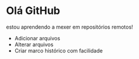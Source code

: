 # Olá GitHub

estou aprendendo a mexer em repositórios remotos!

- Adicionar arquivos
- Alterar arquivos
- Criar marco histórico com facilidade
